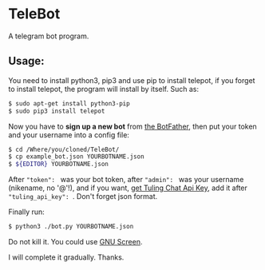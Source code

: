 # TeleBot

A telegram bot program\.

## Usage:

You need to install python3, pip3 and use pip to install telepot, if you forget to install telepot, the program will install by itself\. Such as:

````bash
$ sudo apt-get install python3-pip
$ sudo pip3 install telepot
````

Now you have to **sign up a new bot** from [the BotFather](https://telegram.me/BotFather), then put your token and your username into a config file:

````bash
$ cd /Where/you/cloned/TeleBot/
$ cp example_bot.json YOURBOTNAME.json
$ ${EDITOR} YOURBOTNAME.json
````

After `"token": ` was your bot token, after `"admin": ` was your username \(nikename, no '@'\!\), and if you want, [get Tuling Chat Api Key](http://tuling123.com/), add it after `"tuling_api_key": `\. Don't forget json format\.

Finally run:

````bash
$ python3 ./bot.py YOURBOTNAME.json
````

Do not kill it\. You could use [GNU Screen](https://www.gnu.org/software/screen/)\.

I will complete it gradually\. Thanks\.
